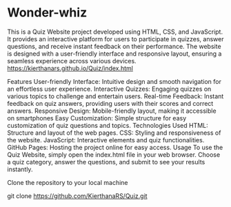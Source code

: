 # Wonder-whiz

This is a Quiz Website project developed using HTML, CSS, and JavaScript. It provides an interactive platform for users to participate in quizzes, answer questions, and receive instant feedback on their performance. The website is designed with a user-friendly interface and responsive layout, ensuring a seamless experience across various devices.
https://kierthanars.github.io/Quiz/index.html

Features
User-friendly Interface: Intuitive design and smooth navigation for an effortless user experience.
Interactive Quizzes: Engaging quizzes on various topics to challenge and entertain users.
Real-time Feedback: Instant feedback on quiz answers, providing users with their scores and correct answers.
Responsive Design: Mobile-friendly layout, making it accessible on smartphones
Easy Customization: Simple structure for easy customization of quiz questions and topics.
Technologies Used
HTML: Structure and layout of the web pages.
CSS: Styling and responsiveness of the website.
JavaScript: Interactive elements and quiz functionalities.
GitHub Pages: Hosting the project online for easy access.
Usage
To use the Quiz Website, simply open the index.html file in your web browser. Choose a quiz category, answer the questions, and submit to see your results instantly.


Clone the repository to your local machine

git clone https://github.com/KierthanaRS/Quiz.git



